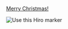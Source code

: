 [Merry Christmas!](http://timvanmourik.github.io/ChristmasAR)

![Use this Hiro marker](https://raw.githubusercontent.com/TimVanMourik/ChristmasAR/master/data/Marker.jpg)
